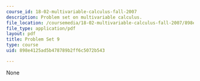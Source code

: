 ```yaml
---
course_id: 18-02-multivariable-calculus-fall-2007
description: Problem set on multivariable calculus.
file_location: /coursemedia/18-02-multivariable-calculus-fall-2007/898e4125ad5b478789b2ff6c5072b543_ps9.pdf
file_type: application/pdf
layout: pdf
title: Problem Set 9
type: course
uid: 898e4125ad5b478789b2ff6c5072b543

---
```

None
